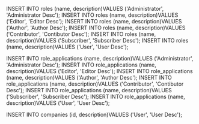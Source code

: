 INSERT INTO roles (name, description)VALUES ('Administrator', 'Administrator Desc');
INSERT INTO roles (name, description)VALUES ('Editor', 'Editor Desc');
INSERT INTO roles (name, description)VALUES ('Author', 'Author Desc');
INSERT INTO roles (name, description)VALUES ('Contributor', 'Contibutor Desc');
INSERT INTO roles (name, description)VALUES ('Subscriber', 'Subscriber Desc');
INSERT INTO roles (name, description)VALUES ('User', 'User Desc');


INSERT INTO role_applications  (name, description)VALUES ('Administrator', 'Administrator Desc');
INSERT INTO role_applications (name, description)VALUES ('Editor', 'Editor Desc');
INSERT INTO role_applications (name, description)VALUES ('Author', 'Author Desc');
INSERT INTO role_applications (name, description)VALUES ('Contributor', 'Contibutor Desc');
INSERT INTO role_applications (name, description)VALUES ('Subscriber', 'Subscriber Desc');
INSERT INTO role_applications (name, description)VALUES ('User', 'User Desc');

INSERT INTO companies (id, description)VALUES ('User', 'User Desc');


